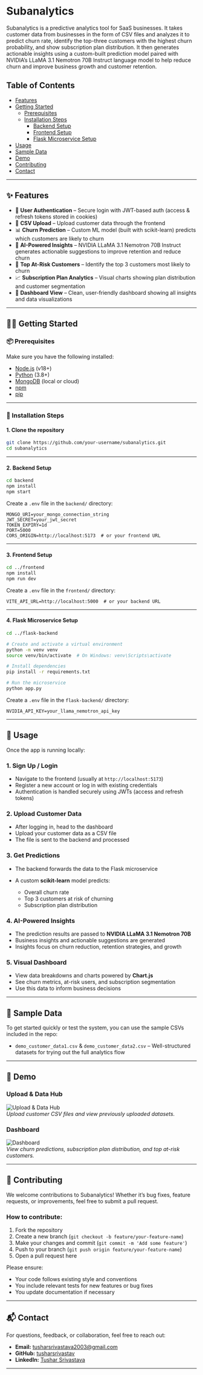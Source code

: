 # Subanalytics

Subanalytics is a predictive analytics tool for SaaS businesses. It takes customer data from businesses in the form of CSV files and analyzes it to predict churn rate, identify the top-three customers with the highest churn probability, and show subscription plan distribution. It then generates actionable insights using a custom-built prediction model paired with NVIDIA’s LLaMA 3.1 Nemotron 70B Instruct language model to help reduce churn and improve business growth and customer retention.

## Table of Contents

- [Features](#-features)  
- [Getting Started](#-getting-started)  
  - [Prerequisites](#-prerequisites)  
  - [Installation Steps](#-installation-steps)  
    - [Backend Setup](#2-backend-setup)  
    - [Frontend Setup](#3-frontend-setup)  
    - [Flask Microservice Setup](#4-flask-microservice-setup)  
- [Usage](#-usage)  
- [Sample Data](#-sample-data)  
- [Demo](#-demo)  
- [Contributing](#-contributing)  
- [Contact](#-contact)

---

## ✨ Features

* 🔐 **User Authentication** – Secure login with JWT-based auth (access & refresh tokens stored in cookies)
* 📁 **CSV Upload** – Upload customer data through the frontend
* 📊 **Churn Prediction** – Custom ML model (built with scikit-learn) predicts which customers are likely to churn
* 🧠 **AI-Powered Insights** – NVIDIA LLaMA 3.1 Nemotron 70B Instruct generates actionable suggestions to improve retention and reduce churn
* 📌 **Top At-Risk Customers** – Identify the top 3 customers most likely to churn
* 📈 **Subscription Plan Analytics** – Visual charts showing plan distribution and customer segmentation
* 🧾 **Dashboard View** – Clean, user-friendly dashboard showing all insights and data visualizations

---

## 🧑‍💻 Getting Started

### 📦 Prerequisites

Make sure you have the following installed:

* [Node.js](https://nodejs.org/) (v18+)
* [Python](https://www.python.org/) (3.8+)
* [MongoDB](https://www.mongodb.com/) (local or cloud)
* [npm](https://www.npmjs.com/)
* [pip](https://pip.pypa.io/)

---

### 🔧 Installation Steps

#### 1. Clone the repository

```bash
git clone https://github.com/your-username/subanalytics.git
cd subanalytics
```

---

#### 2. Backend Setup

```bash
cd backend
npm install
npm start
```

Create a `.env` file in the `backend/` directory:

```env
MONGO_URI=your_mongo_connection_string
JWT_SECRET=your_jwt_secret
TOKEN_EXPIRY=1d
PORT=5000
CORS_ORIGIN=http://localhost:5173  # or your frontend URL
```

---

#### 3. Frontend Setup

```bash
cd ../frontend
npm install
npm run dev
```

Create a `.env` file in the `frontend/` directory:

```env
VITE_API_URL=http://localhost:5000  # or your backend URL
```

---

#### 4. Flask Microservice Setup

```bash
cd ../flask-backend

# Create and activate a virtual environment
python -m venv venv
source venv/bin/activate  # On Windows: venv\Scripts\activate

# Install dependencies
pip install -r requirements.txt

# Run the microservice
python app.py
```

Create a `.env` file in the `flask-backend/` directory:

```env
NVIDIA_API_KEY=your_llama_nemotron_api_key
```

---

## 🚀 Usage

Once the app is running locally:

### 1. **Sign Up / Login**

* Navigate to the frontend (usually at `http://localhost:5173`)
* Register a new account or log in with existing credentials
* Authentication is handled securely using JWTs (access and refresh tokens)

### 2. **Upload Customer Data**

* After logging in, head to the dashboard
* Upload your customer data as a CSV file
* The file is sent to the backend and processed

### 3. **Get Predictions**

* The backend forwards the data to the Flask microservice
* A custom **scikit-learn** model predicts:

  * Overall churn rate
  * Top 3 customers at risk of churning
  * Subscription plan distribution

### 4. **AI-Powered Insights**

* The prediction results are passed to **NVIDIA LLaMA 3.1 Nemotron 70B**
* Business insights and actionable suggestions are generated
* Insights focus on churn reduction, retention strategies, and growth

### 5. **Visual Dashboard**

* View data breakdowns and charts powered by **Chart.js**
* See churn metrics, at-risk users, and subscription segmentation
* Use this data to inform business decisions

---

## 📂 Sample Data

To get started quickly or test the system, you can use the sample CSVs included in the repo:

* `demo_customer_data1.csv` & `demo_customer_data2.csv` – Well-structured datasets for trying out the full analytics flow

---

## 📸 Demo

### Upload & Data Hub  
![Upload & Data Hub](screenshots/datahub.png)  
*Upload customer CSV files and view previously uploaded datasets.*

### Dashboard  
![Dashboard](screenshots/dashboard.png)  
*View churn predictions, subscription plan distribution, and top at-risk customers.*

---

## 🤝 Contributing

We welcome contributions to Subanalytics! Whether it’s bug fixes, feature requests, or improvements, feel free to submit a pull request.

### How to contribute:

1. Fork the repository
2. Create a new branch (`git checkout -b feature/your-feature-name`)
3. Make your changes and commit (`git commit -m 'Add some feature'`)
4. Push to your branch (`git push origin feature/your-feature-name`)
5. Open a pull request here

Please ensure:

* Your code follows existing style and conventions
* You include relevant tests for new features or bug fixes
* You update documentation if necessary

---

## 📬 Contact

For questions, feedback, or collaboration, feel free to reach out:

* **Email:** [tusharsrivastava2003@gmail.com](mailto:tusharsrivastava2003@gmail.com)
* **GitHub:** [tusharsrivastav](https://github.com/tusharsrivastav)
* **LinkedIn:** [Tushar Srivastava](https://www.linkedin.com/in/tushar-srivastava-739009223/)

---